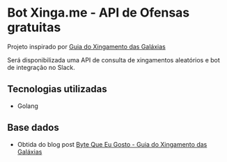 # Bot Xinga.me - API de Ofensas gratuitas 

Projeto inspirado por [Guia do Xingamento das Galáxias](https://blog.bytequeeugosto.com.br/guia-do-xingamento-das-galaxias/)

Será disponibilizada uma API de consulta de xingamentos aleatórios e bot de integração no Slack.

## Tecnologias utilizadas
* Golang

## Base dados
* Obtida do blog post [Byte Que Eu Gosto - Guia do Xingamento das Galáxias](https://blog.bytequeeugosto.com.br/guia-do-xingamento-das-galaxias/)
